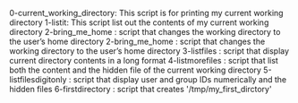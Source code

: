 0-current_working_directory: This script is for printing my current working directory
1-listit: This script list out the contents of my current working directory
2-bring_me_home : script that changes the working directory to the user’s home directory
2-bring_me_home : script that changes the working directory to the user’s home directory
3-listfiles : script that display current directory contents in a long format
4-listmorefiles : script that list both the content and the hidden file of the current working directory
5-listfilesdigitonly : script that display user and group IDs numerically and the hidden files
6-firstdirectory : script that creates '/tmp/my_first_dirctory'

